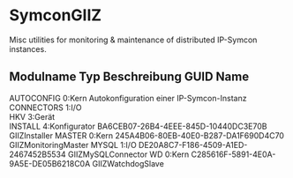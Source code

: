 # SymconGIIZ
Misc utilities for monitoring & maintenance of distributed IP-Symcon instances.


 Modulname   Typ 	        Beschreibung                            	GUID	                                Name
 -------------------------------------------------------------------------------------------------------------------------------------
 AUTOCONFIG	0:Kern	        Autokonfiguration einer IP-Symcon-Instanz		
 CONNECTORS	1:I/O			
 HKV	        3:Gerät			
 INSTALL	    4:Konfigurator	                                            BA6CEB07-26B4-4EEE-845D-10440DC3E70B	GIIZInstaller
 MASTER	    0:Kern		                                                245A4B06-80EB-40E0-B287-DA1F690D4C70	GIIZMonitoringMaster
 MYSQL	    1:I/O		                                                DE20A8C7-F186-4509-A1ED-2467452B5534	GIIZMySQLConnector
 WD	        0:Kern		                                                C285616F-5891-4E0A-9A5E-DE05B6218C0A	GIIZWatchdogSlave
